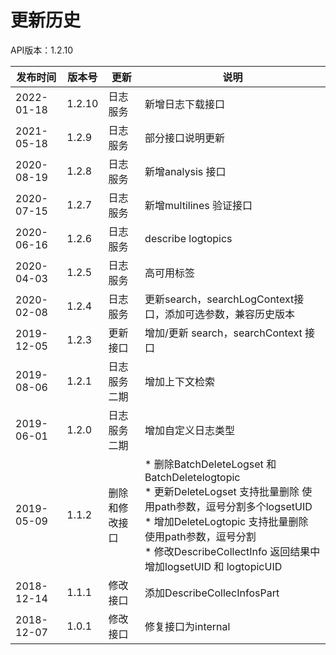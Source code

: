 # 更新历史 #
API版本：1.2.10

| 发布时间      | 版本号   |更新| 说明                                                                                                                                                                                           |
|-----------|-------|---|----------------------------------------------------------------------------------------------------------------------------------------------------------------------------------------------|
| 2022-01-18  | 1.2.10 |日志服务| 新增日志下载接口                                                                                                                                                                                     |
| 2021-05-18 | 1.2.9 |日志服务| 部分接口说明更新                                                                                                                                                                                     |
| 2020-08-19 | 1.2.8 |日志服务| 新增analysis 接口                                                                                                                                                                                |
| 2020-07-15 | 1.2.7 |日志服务| 新增multilines 验证接口                                                                                                                                                                            |
| 2020-06-16 | 1.2.6 |日志服务| describe logtopics                                                                                                                                                                           |
| 2020-04-03 | 1.2.5 |日志服务| 高可用标签                                                                                                                                                                                        |
| 2020-02-08 | 1.2.4 | 日志服务| 更新search，searchLogContext接口，添加可选参数，兼容历史版本                                                                                                                                                    |
| 2019-12-05 | 1.2.3 | 更新接口| 增加/更新 search，searchContext 接口                                                                                                                                                                |
| 2019-08-06 | 1.2.1 |日志服务二期| 增加上下文检索                                                                                                                                                                                      |
| 2019-06-01 | 1.2.0 |日志服务二期| 增加自定义日志类型                                                                                                                                                                                    |
| 2019-05-09 | 1.1.2 |删除和修改接口| * 删除BatchDeleteLogset 和BatchDeletelogtopic<br>* 更新DeleteLogset 支持批量删除 使用path参数，逗号分割多个logsetUID<br>* 增加DeleteLogtopic 支持批量删除 使用path参数，逗号分割<br>* 修改DescribeCollectInfo 返回结果中增加logsetUID 和 logtopicUID |
| 2018-12-14 | 1.1.1 |修改接口| 添加DescribeCollecInfosPart                                                                                                                                                                    |
| 2018-12-07 | 1.0.1 |修改接口| 修复接口为internal                                                                                                                                                                                |
